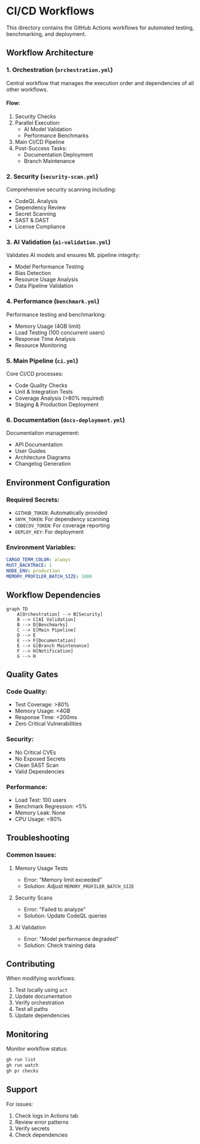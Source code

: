 # CI/CD Workflows

This directory contains the GitHub Actions workflows for automated testing, benchmarking, and deployment.

## Workflow Architecture

### 1. Orchestration (`orchestration.yml`)
Central workflow that manages the execution order and dependencies of all other workflows.

#### Flow:
1. Security Checks
2. Parallel Execution:
   - AI Model Validation
   - Performance Benchmarks
3. Main CI/CD Pipeline
4. Post-Success Tasks:
   - Documentation Deployment
   - Branch Maintenance

### 2. Security (`security-scan.yml`)
Comprehensive security scanning including:
- CodeQL Analysis
- Dependency Review
- Secret Scanning
- SAST & DAST
- License Compliance

### 3. AI Validation (`ai-validation.yml`)
Validates AI models and ensures ML pipeline integrity:
- Model Performance Testing
- Bias Detection
- Resource Usage Analysis
- Data Pipeline Validation

### 4. Performance (`benchmark.yml`)
Performance testing and benchmarking:
- Memory Usage (4GB limit)
- Load Testing (100 concurrent users)
- Response Time Analysis
- Resource Monitoring

### 5. Main Pipeline (`ci.yml`)
Core CI/CD processes:
- Code Quality Checks
- Unit & Integration Tests
- Coverage Analysis (>80% required)
- Staging & Production Deployment

### 6. Documentation (`docs-deployment.yml`)
Documentation management:
- API Documentation
- User Guides
- Architecture Diagrams
- Changelog Generation

## Environment Configuration

### Required Secrets:
- `GITHUB_TOKEN`: Automatically provided
- `SNYK_TOKEN`: For dependency scanning
- `CODECOV_TOKEN`: For coverage reporting
- `DEPLOY_KEY`: For deployment

### Environment Variables:
```yaml
CARGO_TERM_COLOR: always
RUST_BACKTRACE: 1
NODE_ENV: production
MEMORY_PROFILER_BATCH_SIZE: 1000
```

## Workflow Dependencies

```mermaid
graph TD
    A[Orchestration] --> B[Security]
    B --> C[AI Validation]
    B --> D[Benchmarks]
    C --> E[Main Pipeline]
    D --> E
    E --> F[Documentation]
    E --> G[Branch Maintenance]
    F --> H[Notification]
    G --> H
```

## Quality Gates

### Code Quality:
- Test Coverage: >80%
- Memory Usage: <4GB
- Response Time: <200ms
- Zero Critical Vulnerabilities

### Security:
- No Critical CVEs
- No Exposed Secrets
- Clean SAST Scan
- Valid Dependencies

### Performance:
- Load Test: 100 users
- Benchmark Regression: <5%
- Memory Leak: None
- CPU Usage: <80%

## Troubleshooting

### Common Issues:
1. Memory Usage Tests
   - Error: "Memory limit exceeded"
   - Solution: Adjust `MEMORY_PROFILER_BATCH_SIZE`

2. Security Scans
   - Error: "Failed to analyze"
   - Solution: Update CodeQL queries

3. AI Validation
   - Error: "Model performance degraded"
   - Solution: Check training data

## Contributing

When modifying workflows:
1. Test locally using `act`
2. Update documentation
3. Verify orchestration
4. Test all paths
5. Update dependencies

## Monitoring

Monitor workflow status:
```bash
gh run list
gh run watch
gh pr checks
```

## Support

For issues:
1. Check logs in Actions tab
2. Review error patterns
3. Verify secrets
4. Check dependencies
